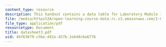 ```yaml
---
content_type: resource
description: This handout contains a data table for Laboratory Module 1.
file: /media/https%3A/open-learning-course-data-rc.s3.amazonaws.com/2-002-mechanics-and-materials-ii-spring-2004/4bf63679c5bed41e457b1eb48c6a6776_datasheet3.pdf
file_type: application/pdf
resourcetype: Document
title: datasheet3.pdf
uid: 4bf63679-c5be-d41e-457b-1eb48c6a6776
---
```

